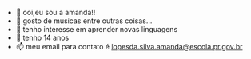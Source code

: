 - 👋 ooi,eu sou a amanda!! 
- 👀 gosto de musicas entre outras coisas...  
- 🌱 tenho interesse em aprender novas linguagens 
- 💞️ tenho 14 anos 
- 📫 meu email para contato é lopesda.silva.amanda@escola.pr.gov.br

<!---
amandapjl/amandapjl is a ✨ special ✨ repository because its `README.md` (this file) appears on your GitHub profile.
You can click the Preview link to take a look at your changes.
--->
